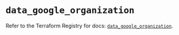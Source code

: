 # `data_google_organization`

Refer to the Terraform Registry for docs: [`data_google_organization`](https://registry.terraform.io/providers/hashicorp/google-beta/6.17.0/docs/data-sources/google_organization).

